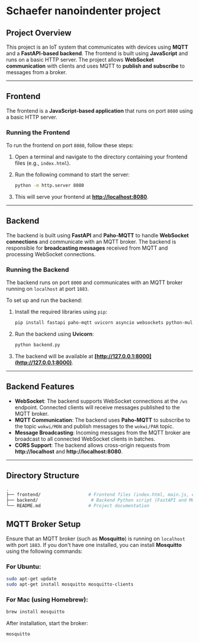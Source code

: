 # **Schaefer nanoindenter project**

## **Project Overview**

This project is an IoT system that communicates with devices using **MQTT** and a **FastAPI-based backend**. The frontend is built using **JavaScript** and runs on a basic HTTP server. The project allows **WebSocket communication** with clients and uses MQTT to **publish and subscribe** to messages from a broker.

---

## **Frontend**

The frontend is a **JavaScript-based application** that runs on port `8080` using a basic HTTP server.

### **Running the Frontend**

To run the frontend on port `8080`, follow these steps:

1. Open a terminal and navigate to the directory containing your frontend files (e.g., `index.html`).
2. Run the following command to start the server:

    ```bash
    python -m http.server 8080
    ```

3. This will serve your frontend at **[http://localhost:8080](http://localhost:8080)**.

---

## **Backend**

The backend is built using **FastAPI** and **Paho-MQTT** to handle **WebSocket connections** and communicate with an MQTT broker. The backend is responsible for **broadcasting messages** received from MQTT and processing WebSocket connections.

### **Running the Backend**

The backend runs on port `8000` and communicates with an MQTT broker running on `localhost` at port `1883`.

To set up and run the backend:

1. Install the required libraries using `pip`:

    ```bash
    pip install fastapi paho-mqtt uvicorn asyncio websockets python-multipart
    ```

2. Run the backend using **Uvicorn**:

    ```bash
    python backend.py
    ```

3. The backend will be available at **[http://127.0.0.1:8000](http://127.0.0.1:8000)**.

---

## **Backend Features**

- **WebSocket**: The backend supports WebSocket connections at the `/ws` endpoint. Connected clients will receive messages published to the MQTT broker.
- **MQTT Communication**: The backend uses **Paho-MQTT** to subscribe to the topic `wokwi/MON` and publish messages to the `wokwi/PAR` topic.
- **Message Broadcasting**: Incoming messages from the MQTT broker are broadcast to all connected WebSocket clients in batches.
- **CORS Support**: The backend allows cross-origin requests from **http://localhost** and **http://localhost:8080**.

---

## **Directory Structure**

```bash
.
├── frontend/                  # Frontend files (index.html, main.js, etc.)
├── backend/                    # Backend Python script (FastAPI and MQTT logic)
└── README.md                  # Project documentation
```

## **MQTT Broker Setup**

Ensure that an MQTT broker (such as **Mosquitto**) is running on `localhost` with port `1883`. If you don't have one installed, you can install **Mosquitto** using the following commands:

### **For Ubuntu**:

```bash
sudo apt-get update
sudo apt-get install mosquitto mosquitto-clients
```
### For Mac (using Homebrew):

```bash
brew install mosquitto
```
After installation, start the broker:

```bash
mosquitto
```



